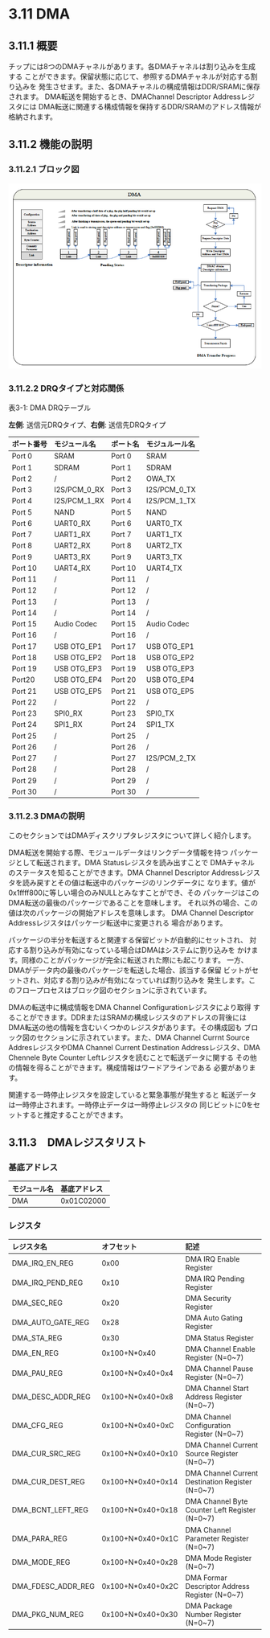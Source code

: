 # 3.11 DMA

## 3.11.1 概要

チップには8つのDMAチャネルがあります。各DMAチャネルは割り込みを生成する
ことができます。保留状態に応じて、参照するDMAチャネルが対応する割り込みを
発生させます。また、各DMAチャネルの構成情報はDDR/SRAMに保存されます。
DMA転送を開始するとき、DMAChannel Descriptor Addressレジスタには
DMA転送に関連する構成情報を保持するDDR/SRAMのアドレス情報が格納されます。

## 3.11.2 機能の説明

### 3.11.2.1 ブロック図

![図3-9](img/fig3-9.png)

### 3.11.2.2 DRQタイプと対応関係

表3-1: DMA DRQテーブル

**左側**: 送信元DRQタイプ、**右側**: 送信先DRQタイプ

| ポート番号 | モジュール名 | ポート名 | モジュルール名 |
|:-----------|:-------------|:---------|:---------------|
| Port 0 | SRAM | Port 0 | SRAM |
| Port 1 | SDRAM | Port 1 | SDRAM |
| Port 2  | / | Port 2 | OWA_TX |
| Port 3 | I2S/PCM_0_RX | Port 3 | I2S/PCM_0_TX |
| Port 4 | I2S/PCM_1_RX | Port 4 | I2S/PCM_1_TX |
| Port 5 | NAND | Port 5 | NAND |
| Port 6 | UART0_RX | Port 6 | UART0_TX |
| Port 7 | UART1_RX | Port 7 | UART1_TX |
| Port 8 | UART2_RX | Port 8 | UART2_TX |
| Port 9 | UART3_RX | Port 9 | UART3_TX |
| Port 10 | UART4_RX | Port 10 | UART4_TX |
| Port 11 | / | Port 11 | / |
| Port 12 | / | Port 12 | / |
| Port 13 | / | Port 13 | / |
| Port 14 | / | Port 14 | / |
| Port 15 | Audio Codec | Port 15 | Audio Codec |
| Port 16 | / | Port 16 | / |
| Port 17 | USB OTG_EP1 | Port 17 | USB OTG_EP1 |
| Port 18 | USB OTG_EP2 | Port 18 | USB OTG_EP2 |
| Port 19 | USB OTG_EP3 | Port 19 | USB OTG_EP3 |
| Port20 | USB OTG_EP4 | Port 20 | USB OTG_EP4 |
| Port 21 | USB OTG_EP5 | Port 21 | USB OTG_EP5 |
| Port 22 | / | Port 22 | / |
| Port 23 | SPI0_RX | Port 23 | SPI0_TX |
| Port 24 | SPI1_RX | Port 24 | SPI1_TX |
| Port 25 | / | Port 25 | / |
| Port 26 | / | Port 26 | / |
| Port 27 | / | Port 27 | I2S/PCM_2_TX |
| Port 28 | / | Port 28 | / |
| Port 29 | / | Port 29 | /|
| Port 30 | / | Port 30 | / |

### 3.11.2.3 DMAの説明

このセクションではDMAディスクリプタレジスタについて詳しく紹介します。

DMA転送を開始する際、モジュールデータはリンクデータ情報を持つ
パッケージとして転送されます。DMA Statusレジスタを読み出すことで
DMAチャネルのステータスを知ることができます。DMA Channel Descriptor
Addressレジスタを読み戻すとその値は転送中のパッケージのリンクデータに
なります。値が0x1ffff800に等しい場合のみNULLとみなすことができ、その
パッケージはこのDMA転送の最後のパッケージであることを意味します。
それ以外の場合、この値は次のパッケージの開始アドレスを意味します。
DMA Channel Descriptor Addressレジスタはパッケージ転送中に変更される
場合があります。

パッケージの半分を転送すると関連する保留ビットが自動的にセットされ、
対応する割り込みが有効になっている場合はDMAはシステムに割り込みを
かけます。同様のことがパッケージが完全に転送された際にも起こります。
一方、DMAがデータ内の最後のパッケージを転送した場合、該当する保留
ビットがセットされ、対応する割り込みが有効になっていれば割り込みを
発生します。このフロープロセスはブロック図のセクションに示されています。

DMAの転送中に構成情報をDMA Channel Configurationレジスタにより取得
することができます。DDRまたはSRAMの構成レジスタのアドレスの背後には
DMA転送の他の情報を含むいくつかのレジスタがあります。その構成図も
ブロック図のセクションに示されています。また、DMA Channel Currnt Source
AddresレジスタやDMA Channel Current Destination Addressレジスタ、DMA
Chennele Byte Counter Leftレジスタを読むことで転送データに関する
その他の情報を得ることができます。構成情報はワードアラインである
必要があります。

関連する一時停止レジスタを設定していると緊急事態が発生すると
転送データは一時停止されます。一時停止データは一時停止レジスタの
同じビットに0をセットすると推定することができます。

## 3.11.3　DMAレジスタリスト

### 基底アドレス

| モジュール名 | 基底アドレス |
|:-------------|:---------------|
| DMA | 0x01C02000 |


### レジスタ

| レジスタ名 | オフセット | 記述 |
|:-----------|:-----------|:-----|
| DMA_IRQ_EN_REG | 0x00 | DMA IRQ Enable Register |
| DMA_IRQ_PEND_REG | 0x10 | DMA IRQ Pending Register |
| DMA_SEC_REG | 0x20 | DMA Security Register |
| DMA_AUTO_GATE_REG | 0x28 | DMA Auto Gating Register |
| DMA_STA_REG | 0x30 | DMA Status Register |
| DMA_EN_REG | 0x100+N*0x40 | DMA Channel Enable Register (N=0~7) |
| DMA_PAU_REG | 0x100+N*0x40+0x4 | DMA Channel Pause Register (N=0~7) |
| DMA_DESC_ADDR_REG | 0x100+N*0x40+0x8 | DMA Channel Start Address Register (N=0~7) |
| DMA_CFG_REG | 0x100+N*0x40+0xC | DMA Channel Configuration Register (N=0~7) |
| DMA_CUR_SRC_REG | 0x100+N*0x40+0x10 | DMA Channel Current Source Register (N=0~7) |
| DMA_CUR_DEST_REG | 0x100+N*0x40+0x14 | DMA Channel Current Destination Register (N=0~7) |
| DMA_BCNT_LEFT_REG | 0x100+N*0x40+0x18 | DMA Channel Byte Counter Left Register (N=0~7) |
| DMA_PARA_REG | 0x100+N*0x40+0x1C | DMA Channel Parameter Register (N=0~7) |
| DMA_MODE_REG | 0x100+N*0x40+0x28 | DMA Mode Register (N=0~7) |
| DMA_FDESC_ADDR_REG | 0x100+N*0x40+0x2C | DMA Formar Descriptor Address Register (N=0~7) |
| DMA_PKG_NUM_REG | 0x100+N*0x40+0x30 | DMA Package Number Register (N=0~7) |
